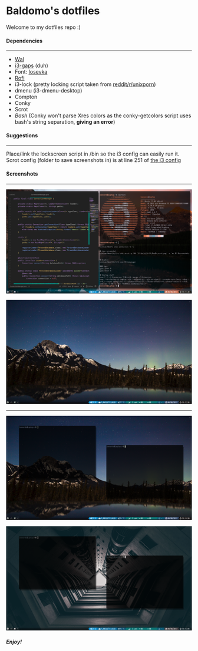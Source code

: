 # Baldomo's dotfiles #
Welcome to my dotfiles repo :)


#### Dependencies ####
---
- [Wal](https://github.com/dylanaraps/wal)
- [i3-gaps](https://github.com/Airblader/i3) (duh)
- Font: [Iosevka](https://github.com/be5invis/Iosevka)
- [Rofi](https://davedavenport.github.io/rofi/)
- i3-lock (pretty locking script taken from [reddit/r/unixporn](https://reddit.com/r/unixporn))
- dmenu (i3-dmenu-desktop)
- Compton
- Conky
- Scrot
- *Bash* (Conky won't parse Xres colors as the conky-getcolors script uses bash's string separation, **giving an error**)


#### Suggestions ####
---
Place/link the lockscreen script in /bin so the i3 config can easily run it.
Scrot config (folder to save screenshots in) is at line 251 of [the i3 config](https://github.com/Baldomo/dotfiles/blob/master/i3/config)

#### Screenshots ####
---
![Busy](Screenshots/Busy.png)

![Empty](Screenshots/Empty.png)

---

![Floating urxvt](Screenshots/Terminals.png)

![Floating urxvt 2](Screenshots/Terminals2.png)



##### Enjoy! #####